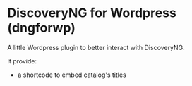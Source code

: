 DiscoveryNG for Wordpress (dngforwp)
========

A little Wordpress plugin to better interact with DiscoveryNG. 

It provide:
  * a shortcode to embed catalog's titles
